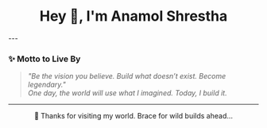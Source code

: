 <!-- anamolshrestha-41 | GitHub Profile README -->

<h1 align="center">Hey 👋, I'm Anamol Shrestha</h1>
---

### ✨ Motto to Live By

> _"Be the vision you believe. Build what doesn’t exist. Become legendary."_  
> _One day, the world will use what I imagined. Today, I build it._
---
<p align="center">🚀 Thanks for visiting my world. Brace for wild builds ahead…</p>
